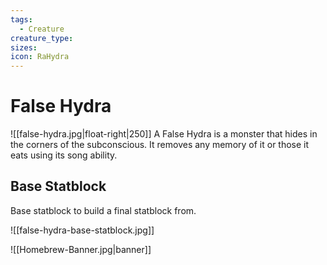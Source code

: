 ```yaml
---
tags:
  - Creature
creature_type: 
sizes: 
icon: RaHydra
---
```


# False Hydra

![[false-hydra.jpg|float-right|250]]
A False Hydra is a monster that hides in the corners of the subconscious. It removes any memory of it or those it eats using its song ability.

## Base Statblock

Base statblock to build a final statblock from.

![[false-hydra-base-statblock.jpg]]

![[Homebrew-Banner.jpg|banner]]
